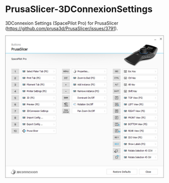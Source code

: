 # PrusaSlicer-3DConnexionSettings
3DConnexion Settings (SpacePilot Pro) for PrusaSlicer (https://github.com/prusa3d/PrusaSlicer/issues/3791).

![3DConnexion Settings for PrusaSlicer](https://github.com/foreachthing/PrusaSlicer-3DConnexionSettings/blob/master/PrusaSlicer_Buttons__1.png?raw=true)
